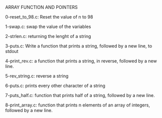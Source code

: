 ARRAY FUNCTION AND POINTERS

0-reset_to_98.c: Reset the value of n to 98

1-swap.c: swap the value of the variables

2-strlen.c: returning the lenght of a string

3-puts.c: Write a function that prints a string, followed by a new line, to stdout

4-print_rev.c: a function that prints a string, in reverse, followed by a new line.

5-rev_string.c: reverse a string

6-puts.c: prints every other character of a string

7-puts_half.c: function that prints half of a string, followed by a new line.

8-print_array.c: function that prints n elements of an array of integers, followed by a new line.
